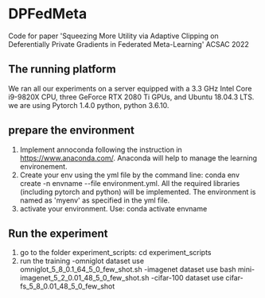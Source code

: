 # DPFedMeta
Code for paper 'Squeezing More Utility via Adaptive Clipping on Deferentially Private Gradients in Federated Meta-Learning' ACSAC 2022

## The running platform
We ran all our experiments on a server equipped with a 3.3 GHz Intel Core i9-9820X CPU, three GeForce RTX 2080 Ti GPUs, and Ubuntu 18.04.3 LTS. we are using  Pytorch 1.4.0 python, python 3.6.10.


## prepare the environment
1. Implement annoconda following the instruction in https://www.anaconda.com/. Anaconda will help to manage the learning environement.
2.  Create your env using the yml file by the command line: conda env create -n envname --file environment.yml. All the required libraries (including pytorch and python) will be implemented. The environment is named as 'myenv' as specified in the yml file.
3. activate your environment. Use: conda activate envname

## Run the experiment 
1. go to the folder experiment_scripts: cd experiment_scripts
2. run the training 
       -omniglot dataset use omniglot_5_8_0.1_64_5_0_few_shot.sh
       -imagenet dataset use bash mini-imagenet_5_2_0.01_48_5_0_few_shot.sh 
       -cifar-100 dataset use cifar-fs_5_8_0.01_48_5_0_few_shot


